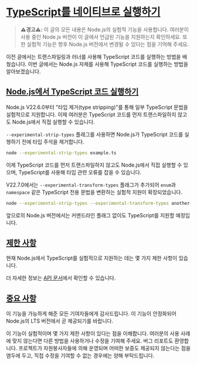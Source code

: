 # [TypeScript를 네이티브로 실행하기](https://nodejs.org/en/learn/typescript/run-natively#running-typescript-natively)

> **⚠️경고⚠️:** 이 글의 모든 내용은 Node.js의 실험적 기능을 사용합니다. 여러분이 사용 중인 Node.js 버전이 이 글에서 언급된 기능을 지원하는지 확인하세요. 또한 실험적 기능은 향후 Node.js 버전에서 변경될 수 있다는 점을 기억해 주세요.

이전 글에서는 트랜스파일링과 러너를 사용해 TypeScript 코드를 실행하는 방법을 배웠습니다. 이번 글에서는 Node.js 자체를 사용해 TypeScript 코드를 실행하는 방법을 알아보겠습니다.


## [Node.js에서 TypeScript 코드 실행하기](https://nodejs.org/en/learn/typescript/run-natively#running-typescript-code-with-nodejs)

Node.js V22.6.0부터 "타입 제거(type stripping)"를 통해 일부 TypeScript 문법을 실험적으로 지원합니다. 이제 여러분은 TypeScript 코드를 먼저 트랜스파일하지 않고도 Node.js에서 직접 실행할 수 있습니다.

`--experimental-strip-types` 플래그를 사용하면 Node.js가 TypeScript 코드를 실행하기 전에 타입 주석을 제거합니다.

```bash
node --experimental-strip-types example.ts
```

이제 TypeScript 코드를 먼저 트랜스파일하지 않고도 Node.js에서 직접 실행할 수 있으며, TypeScript를 사용해 타입 관련 오류를 잡을 수 있습니다.

V22.7.0에서는 `--experimental-transform-types` 플래그가 추가되어 `enum`과 `namespace` 같은 TypeScript 전용 문법을 변환하는 실험적 지원이 확장되었습니다.

```bash
node --experimental-strip-types --experimental-transform-types another-example.ts
```

앞으로의 Node.js 버전에서는 커맨드라인 플래그 없이도 TypeScript를 지원할 예정입니다.


## [제한 사항](https://nodejs.org/en/learn/typescript/run-natively#limitations)

현재 Node.js에서 TypeScript를 실험적으로 지원하는 데는 몇 가지 제한 사항이 있습니다.

더 자세한 정보는 [API 문서](https://nodejs.org/docs/latest/api/typescript.html#typescript-features)에서 확인할 수 있습니다.


## [중요 사항](https://nodejs.org/en/learn/typescript/run-natively#important-notes)

이 기능을 가능하게 해준 모든 기여자들에게 감사드립니다. 이 기능이 안정화되어 Node.js의 LTS 버전에서 곧 제공되기를 바랍니다.

이 기능이 실험적이며 몇 가지 제한 사항이 있다는 점을 이해합니다. 여러분의 사용 사례에 맞지 않는다면 다른 방법을 사용하거나 수정을 기여해 주세요. 버그 리포트도 환영합니다. 프로젝트가 자원봉사자들에 의해 운영되며 어떠한 보증도 제공되지 않는다는 점을 염두에 두고, 직접 수정을 기여할 수 없는 경우에는 양해 부탁드립니다.


